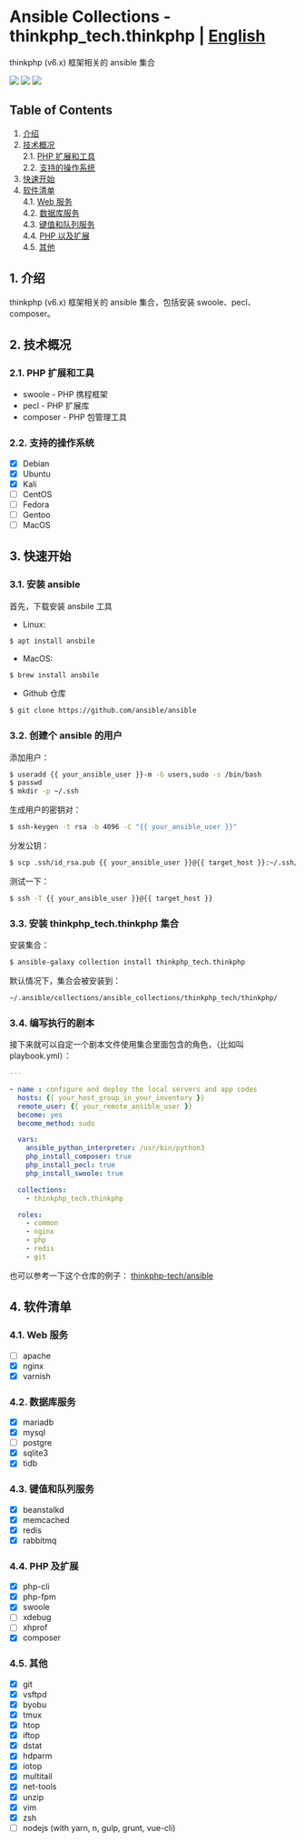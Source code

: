 # Ansible Collections - thinkphp_tech.thinkphp | [English](README.md)

thinkphp (v6.x) 框架相关的 ansible 集合

[<img src="https://img.shields.io/github/license/thinkphp-tech/ansible-collection-thinkphp?style=flat-square">](./LICENSE)
<img src="https://img.shields.io/github/repo-size/thinkphp-tech/ansible-collection-thinkphp?style=flat-square">
<img src="https://img.shields.io/github/last-commit/thinkphp-tech/ansible-collection-thinkphp?style=flat-square">

## Table of Contents
1. [介绍](#chapter-1)
2. [技术概况](#chapter-2)<br>
  2.1. [PHP 扩展和工具](#chapter-2-1)<br>
  2.2. [支持的操作系统](#chapter-2-3)
1. [快速开始](#chapter-3)
2. [软件清单](#chapter-4)<br>
  4.1. [Web 服务](#chapter-4-1)<br>
  4.2. [数据库服务](#chapter-4-2)<br>
  4.3. [键值和队列服务](#chapter-4-3)<br>
  4.4. [PHP 以及扩展](#chapter-4-4)<br>
  4.5. [其他](#chapter-4-5)

## 1. 介绍 <a id="chapter-1"></a>

thinkphp (v6.x) 框架相关的 ansible 集合，包括安装 swoole、pecl、composer。

## 2. 技术概况 <a id="chapter-2"></a>

### 2.1. PHP 扩展和工具 <a id="chapter-2-1"></a>

* swoole - PHP 携程框架
* pecl - PHP 扩展库
* composer - PHP 包管理工具

### 2.2. 支持的操作系统  <a id="chapter-2-3"></a>

* [x] Debian
* [x] Ubuntu
* [x] Kali
* [ ] CentOS
* [ ] Fedora
* [ ] Gentoo
* [ ] MacOS

## 3. 快速开始  <a id="chapter-3"></a>

### 3.1. 安装 ansible

首先，下载安装 ansbile 工具
- Linux:
```bash
$ apt install ansbile
```

- MacOS:
```bash
$ brew install ansbile
```

- Github 仓库
```bash
$ git clone https://github.com/ansible/ansible
```

### 3.2. 创建个 ansible 的用户

添加用户：
```bash
$ useradd {{ your_ansible_user }}-m -G users,sudo -s /bin/bash
$ passwd
$ mkdir -p ~/.ssh
```

生成用户的密钥对：
```bash
$ ssh-keygen -t rsa -b 4096 -C "{{ your_ansible_user }}"
```

分发公钥：
```bash
$ scp .ssh/id_rsa.pub {{ your_ansible_user }}@{{ target_host }}:~/.ssh/authorized_keys
```

测试一下：
```bash
$ ssh -T {{ your_ansible_user }}@{{ target_host }}
```

### 3.3. 安装 thinkphp_tech.thinkphp 集合

安装集合：
```bash
$ ansible-galaxy collection install thinkphp_tech.thinkphp
```

默认情况下，集合会被安装到：
```bash
~/.ansible/collections/ansible_collections/thinkphp_tech/thinkphp/
```

### 3.4. 编写执行的剧本

接下来就可以自定一个剧本文件使用集合里面包含的角色，（比如叫 playbook.yml）：

```yaml
---

- name : configure and deploy the local servers and app codes
  hosts: {{ your_host_group_in_your_inventory }}
  remote_user: {{ your_remote_ansible_user }}
  become: yes
  become_method: sudo

  vars:
    ansible_python_interpreter: /usr/bin/python3
    php_install_composer: true
    php_install_pecl: true
    php_install_swoole: true

  collections:
    - thinkphp_tech.thinkphp

  roles:
    - common
    - nginx
    - php
    - redis
    - git
```

也可以参考一下这个仓库的例子： [thinkphp-tech/ansible](https://github.com/thinkphp-tech/ansible)

## 4. 软件清单 <a id="chapter-4"></a>

### 4.1. Web 服务 <a id="chapter-4-1"></a>

- [ ] apache
- [x] nginx
- [x] varnish

### 4.2. 数据库服务 <a id="chapter-4-2"></a>

- [x] mariadb
- [x] mysql
- [ ] postgre
- [x] sqlite3
- [x] tidb

### 4.3. 键值和队列服务 <a id="chapter-4-3"></a>

- [x] beanstalkd
- [x] memcached
- [x] redis
- [x] rabbitmq

### 4.4. PHP 及扩展 <a id="chapter-4-4"></a>

- [x] php-cli
- [x] php-fpm
- [x] swoole
- [ ] xdebug
- [ ] xhprof
- [x] composer

### 4.5. 其他 <a id="chapter-4-5"></a>

- [x] git
- [x] vsftpd
- [x] byobu
- [x] tmux
- [x] htop
- [x] iftop
- [x] dstat
- [x] hdparm
- [x] iotop
- [x] multitail
- [x] net-tools
- [x] unzip
- [x] vim
- [x] zsh
- [ ] nodejs (with yarn, n, gulp, grunt, vue-cli)